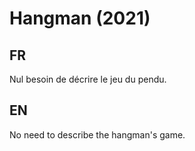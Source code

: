 # Hangman (2021)

## FR 
Nul besoin de décrire le jeu du pendu.

## EN 
No need to describe the hangman's game.